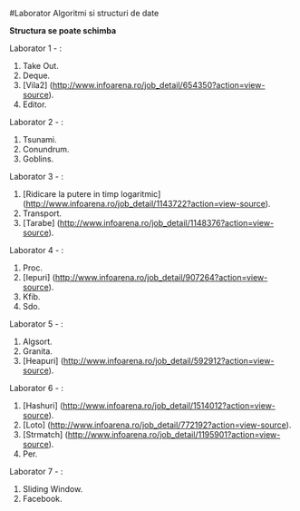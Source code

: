 #Laborator Algoritmi si structuri de date


**Structura se poate schimba**

Laborator 1 - :

1. Take Out.
2. Deque.
3. [Vila2] (http://www.infoarena.ro/job_detail/654350?action=view-source).
4. Editor.

Laborator 2 - :

1. Tsunami.
2. Conundrum.
3. Goblins.

Laborator 3 - :

1. [Ridicare la putere in timp logaritmic] (http://www.infoarena.ro/job_detail/1143722?action=view-source).
2. Transport.
3. [Tarabe] (http://www.infoarena.ro/job_detail/1148376?action=view-source).

Laborator 4 - :

1. Proc.
2. [Iepuri] (http://www.infoarena.ro/job_detail/907264?action=view-source).
3. Kfib.
4. Sdo.

Laborator 5 - :

1. Algsort.
2. Granita.
3. [Heapuri] (http://www.infoarena.ro/job_detail/592912?action=view-source).

Laborator 6 - :

1. [Hashuri] (http://www.infoarena.ro/job_detail/1514012?action=view-source).
2. [Loto] (http://www.infoarena.ro/job_detail/772192?action=view-source).
3. [Strmatch] (http://www.infoarena.ro/job_detail/1195901?action=view-source).
4. Per.

Laborator 7 - :

1. Sliding Window.
2. Facebook.



